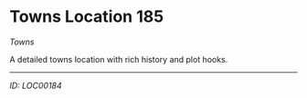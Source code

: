 # Towns Location 185

*Towns*

A detailed towns location with rich history and plot hooks.

---
*ID: LOC00184*